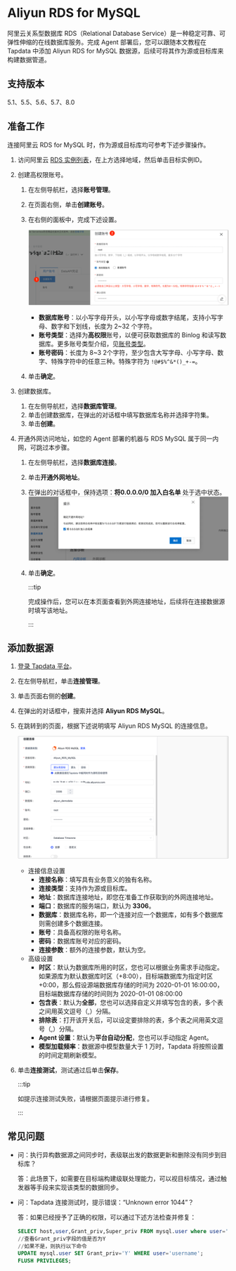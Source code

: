 # Aliyun RDS for MySQL

阿里云关系型数据库 RDS（Relational Database Service）是一种稳定可靠、可弹性伸缩的在线数据库服务。完成 Agent 部署后，您可以跟随本文教程在 Tapdata 中添加 Aliyun RDS for MySQL 数据源，后续可将其作为源或目标库来构建数据管道。

## 支持版本

5.1、5.5、5.6、5.7、8.0


## 准备工作

连接阿里云 RDS for MySQL 时，作为源或目标库均可参考下述步骤操作。

1. 访问阿里云 [RDS 实例列表](https://rdsnext.console.aliyun.com/rdsList/basic)，在上方选择地域，然后单击目标实例ID。

2. 创建高权限账号。

   1. 在左侧导航栏，选择**账号管理**。

   2. 在页面右侧，单击**创建账号**。

   3. 在右侧的面板中，完成下述设置。

      ![创建账号](../../images/aliyun_mysql_create_account.png)

      * **数据库账号**：以小写字母开头，以小写字母或数字结尾，支持小写字母、数字和下划线，长度为 2~32 个字符。
      * **账号类型**：选择为**高权限**账号，以便可获取数据库的 Binlog 和读写数据库。更多账号类型介绍，见[账号类型](https://help.aliyun.com/document_detail/96089.htm#section-b3f-whz-q2b)。
      * **账号密码**：长度为 8~3 2个字符，至少包含大写字母、小写字母、数字、特殊字符中的任意三种。特殊字符为 `!@#$%^&*()_+-=`。

   4. 单击**确定**。

3. 创建数据库。

   1. 在左侧导航栏，选择**数据库管理**。
   2. 单击创建数据库，在弹出的对话框中填写数据库名称并选择字符集。
   3. 单击**创建**。

4. 开通外网访问地址，如您的 Agent 部署的机器与 RDS MySQL 属于同一内网，可跳过本步骤。
   1. 在左侧导航栏，选择**数据库连接**。
   
   2. 单击**开通外网地址**。
   
   3. 在弹出的对话框中，保持选项：**将0.0.0.0/0 加入白名单** 处于选中状态。
      ![开通外网地址](../../images/aliyun_mysql_ip_white_list.png)
   
      
   
   4. 单击**确定**。
   
      :::tip
   
      完成操作后，您可以在本页面查看到外网连接地址，后续将在连接数据源时填写该地址。
   
      :::

## 添加数据源
1. [登录 Tapdata 平台](../../user-guide/log-in.md)。

2. 在左侧导航栏，单击**连接管理**。

3. 单击页面右侧的**创建**。

4. 在弹出的对话框中，搜索并选择 **Aliyun RDS MySQL**。

5. 在跳转到的页面，根据下述说明填写 Aliyun RDS MySQL 的连接信息。

   ![连接配置示例](../../images/aliyun_mysql_connection_settings.png)

   * 连接信息设置
      * **连接名称**：填写具有业务意义的独有名称。
      * **连接类型**：支持作为源或目标库。
      * **地址**：数据库连接地址，即您在准备工作获取到的外网连接地址。
      * **端口**：数据库的服务端口，默认为 **3306**。
      * **数据库**：数据库名称，即一个连接对应一个数据库，如有多个数据库则需创建多个数据连接。
      * **账号**：具备高权限的账号名称。
      * **密码**：数据库账号对应的密码。
      * **连接参数**：额外的连接参数，默认为空。
   * 高级设置
      * **时区**：默认为数据库所用的时区，您也可以根据业务需求手动指定。
        如果源库为默认数据库时区（+8:00），目标端数据库为指定时区+0:00，那么假设源端数据库存储的时间为 2020-01-01 16:00:00，目标端数据库存储的时间则为 2020-01-01 08:00:00
      * **包含表**：默认为**全部**，您也可以选择自定义并填写包含的表，多个表之间用英文逗号（,）分隔。
      * **排除表**：打开该开关后，可以设定要排除的表，多个表之间用英文逗号（,）分隔。
      * **Agent 设置**：默认为**平台自动分配**，您也可以手动指定 Agent。
      * **模型加载频率**：数据源中模型数量大于 1 万时，Tapdata 将按照设置的时间定期刷新模型。

6. 单击**连接测试**，测试通过后单击**保存**。

   :::tip

   如提示连接测试失败，请根据页面提示进行修复。

   :::



## 常见问题

* 问：执行异构数据源之间同步时，表级联出发的数据更新和删除没有同步到目标库？

  答：此场景下，如需要在目标端构建级联处理能力，可以视目标情况，通过触发器等手段来实现该类型的数据同步。

* 问：Tapdata 连接测试时，提示错误：“Unknown error 1044”？

  答：如果已经授予了正确的权限，可以通过下述方法检查并修复：

  ```sql
  SELECT host,user,Grant_priv,Super_priv FROM mysql.user where user='username';
  //查看Grant_priv字段的值是否为Y
  //如果不是，则执行以下命令
  UPDATE mysql.user SET Grant_priv='Y' WHERE user='username';
  FLUSH PRIVILEGES;
  ```